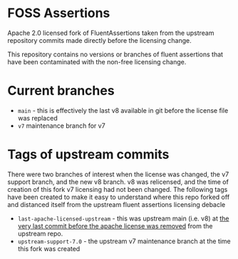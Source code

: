 # FOSS Assertions

Apache 2.0 licensed fork of FluentAssertions taken from the upstream repository commits made directly before the licensing change.

This repository contains no versions or branches of fluent assertions that have been contaminated with the non-free licensing change.

# Current branches

- `main` - this is effectively the last v8 available in git before the license file was replaced
- `v7` maintenance branch for v7

# Tags of upstream commits

There were two branches of interest when the license was changed, the v7 support branch, and the new v8 branch. v8 was relicensed, and the time of creation of this fork v7 licensing had not been changed. The following tags have been created to make it easy to understand where this repo forked off and distanced itself from the upstream fluent assertions licensing debacle

- `last-apache-licensed-upstream` - this was upstream main (i.e. v8) at [the very last commit before the apache license was removed](https://github.com/fluentassertions/fluentassertions/commit/df7e9bf8305ef5e26ae58fe4142f8d1b6c4fc4af) from the upstream repo.
- `upstream-support-7.0` - the upstream v7 maintenance branch at the time this fork was created
